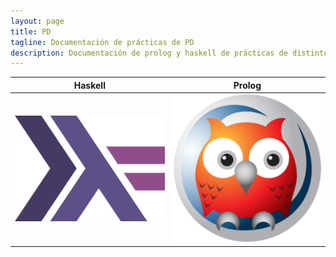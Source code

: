 ```yaml
---
layout: page
title: PD
tagline: Documentación de prácticas de PD
description: Documentación de prolog y haskell de prácticas de distintos años de programación declarativa (PD) de la facultad de informática de la UCM
---
```


<center>

|                            Haskell                            |                           Prolog                           |
| :-----------------------------------------------------------: | :--------------------------------------------------------: |
| [![Haskell](./images/haskell.png)](./html/haskell/index.html) | [![prolog](./images/prolog.png)](./html/prolog/index.html) |

</center>
